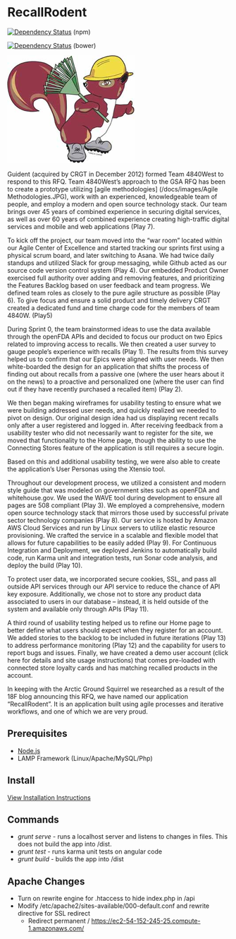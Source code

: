 # RecallRodent 

[![Dependency Status](https://www.versioneye.com/user/projects/55899654306662001d00017c/badge.svg?style=flat)](https://www.versioneye.com/user/projects/55899654306662001d00017c) (npm)

[![Dependency Status](https://www.versioneye.com/user/projects/55899725306662001e000242/badge.svg?style=flat)](https://www.versioneye.com/user/projects/55899725306662001e000242) (bower)

![Squirrel alt text](/docs/images/Squirrel.jpg)


Guident (acquired by CRGT in December 2012) formed Team 4840West to respond to this RFQ.  Team 4840West’s approach to the GSA RFQ has been to create a prototype utilizing [agile methodologies] (/docs/images/Agile Methodologies.JPG), work with an experienced, knowledgeable team of people, and employ a modern and open source technology stack.  Our team brings over 45 years of combined experience in securing digital services, as well as over 60 years of combined experience creating high-traffic digital services and mobile and web applications (Play 7).

To kick off the project, our team moved into the “war room” located within our Agile Center of Excellence and started tracking our sprints first using a physical scrum board, and later switching to Asana. We had twice daily standups and utilized Slack for group messaging, while Github acted as our source code version control system (Play 4).  Our embedded Product Owner exercised full authority over adding and removing features, and prioritizing the Features Backlog based on user feedback and team progress.  We defined team roles as closely to the pure agile structure as possible (Play 6). To give focus and ensure a solid product and timely delivery CRGT created a dedicated fund and time charge code for the members of team 4840W. (Play5)

During Sprint 0, the team brainstormed ideas to use the data available through the openFDA APIs and decided to focus our product on two Epics related to improving access to recalls. We then created a user survey to gauge people’s experience with recalls (Play 1).  The results from this survey helped us to confirm that our Epics were aligned with user needs.  We then white-boarded the design for an application that shifts the process of finding out about recalls from a passive one (where the user hears about it on the news) to a proactive and personalized one (where the user can find out if they have recently purchased a recalled item) (Play 2).

We then began making wireframes for usability testing to ensure what we were building addressed user needs, and quickly realized we needed to pivot on design.  Our original design idea had us displaying recent recalls only after a user registered and logged in. After receiving feedback from a usability tester who did not necessarily want to register for the site, we moved that functionality to the Home page, though the ability to use the Connecting Stores feature of the application is still requires a secure login.

Based on this and additional usability testing, we were also able to create the application’s User Personas using the Xtensio tool.

Throughout our development process, we utilized a consistent and modern style guide that was modeled on government sites such as openFDA and whitehouse.gov.  We used the WAVE tool during development to ensure all pages are 508 compliant (Play 3).  We employed a comprehensive, modern open source technology stack that mirrors those used by successful private sector technology companies (Play 8).  Our service is hosted by Amazon AWS Cloud Services and run by Linux servers to utilize elastic resource provisioning.  We crafted the service in a scalable and flexible model that allows for future capabilities to be easily added (Play 9). For Continuous Integration and Deployment, we deployed Jenkins to automatically build code, run Karma unit and integration tests, run Sonar code analysis, and deploy the build (Play 10).

To protect user data, we incorporated secure cookies, SSL, and pass all outside API services through our API service to reduce the chance of API key exposure.  Additionally, we chose not to store any product data associated to users in our database – instead, it is held outside of the system and available only through APIs (Play 11).

A third round of usability testing helped us to refine our Home page to better define what users should expect when they register for an account.  We added stories to the backlog to be included in future iterations (Play 13) to address performance monitoring (Play 12) and the capability for users to report bugs and issues.  Finally, we have created a demo user account (click here for details and site usage instructions) that comes pre-loaded with connected store loyalty cards and has matching recalled products in the account.

In keeping with the Arctic Ground Squirrel we researched as a result of the 18F blog announcing this RFQ, we have named our application “RecallRodent”. It is an application built using agile processes and iterative workflows, and one of which we are very proud.









## Prerequisites

* [Node.js](https://nodejs.org)
* LAMP Framework (Linux/Apache/MySQL/Php)

## Install

[View Installation Instructions](/docs/installation.md)

## Commands

* *grunt serve* - runs a localhost server and listens to changes in files. This does not build the app into /dist.
* *grunt test* - runs karma unit tests on angular code
* *grunt build* - builds the app into /dist

## Apache Changes

* Turn on rewrite engine for .htaccess to hide index.php in /api
* Modify /etc/apache2/sites-available/000-default.conf and rewrite directive for SSL redirect
  * Redirect permanent / https://ec2-54-152-245-25.compute-1.amazonaws.com/




